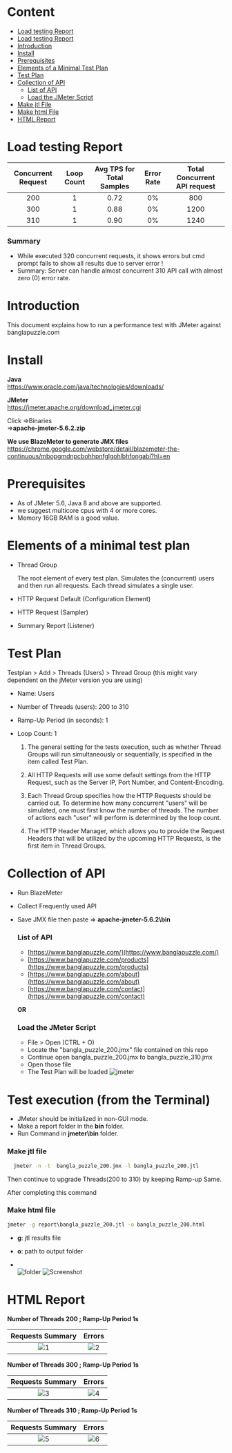 # Content

- [Load testing Report](https://github.com/sadiaafreendona/jmeter-performance-testing#load-testing-report)
- [Load testing Report](https://github.com/sadiaafreendona/jmeter-performance-testing#Summary)
- [Introduction](https://github.com/sadiaafreendona/jmeter-performance-testing#introduction)  
- [Install](https://github.com/sadiaafreendona/jmeter-performance-testing#install)      
- [Prerequisites](https://github.com/sadiaafreendona/jmeter-performance-testing#prerequisites)
- [Elements of a Minimal Test Plan](https://github.com/sadiaafreendona/jmeter-performance-testing#Elements-of-a-minimal-test-plan)    
- [Test Plan](https://github.com/sadiaafreendona/jmeter-performance-testing#test-plan)
- [Collection of API](https://github.com/sadiaafreendona/jmeter-performance-testing#collection-of-api)   
    - [List of API](https://github.com/sadiaafreendona/jmeter-performance-testing#list-of-api) 
    - [Load the JMeter Script](https://github.com/sadiaafreendona/jmeter-performance-testing#load-the-jmeter-script)
- [Make jtl File](https://github.com/sadiaafreendona/jmeter-performance-testing#make-jtl-file)  
- [Make html File](https://github.com/sadiaafreendona/jmeter-performance-testing#make-html-file)  
- [HTML Report](https://github.com/sadiaafreendona/jmeter-performance-testing#html-report) 

# Load testing Report
| Concurrent Request  | Loop Count | Avg TPS for Total Samples  | Error Rate | Total Concurrent API request |
|               :---: |      :---: |                      :---: |                        :---: |      :---: |
| 200  | 1  | 0.72  | 0%      | 800   |
| 300  | 1  |  0.88     | 0%      | 1200   |
| 310  | 1  |  0.90    | 0%   | 1240   |




### Summary
- While executed 320 concurrent requests, it shows errors but cmd prompt fails to show all results due to server error !
- Summary: Server can handle almost concurrent 310 API call with almost zero (0) error rate.

  
# Introduction

This document explains how to run a performance test with JMeter against banglapuzzle.com

# Install

**Java**  
https://www.oracle.com/java/technologies/downloads/

**JMeter**  
https://jmeter.apache.org/download_jmeter.cgi  

Click =>Binaries    
=>**apache-jmeter-5.6.2.zip**

**We use BlazeMeter to generate JMX files**    
https://chrome.google.com/webstore/detail/blazemeter-the-continuous/mbopgmdnpcbohhpnfglgohlbhfongabi?hl=en

# Prerequisites
- As of JMeter 5.6, Java 8 and above are supported.
- we suggest  multicore cpus with 4 or more cores.
- Memory 16GB RAM is a good value.


# Elements of a minimal test plan
- Thread Group

   The root element of every test plan. Simulates the (concurrent) users and then run all requests. Each thread simulates a single user.

- HTTP Request Default (Configuration Element)

- HTTP Request (Sampler)

- Summary Report (Listener)

# Test Plan

Testplan > Add > Threads (Users) > Thread Group (this might vary dependent on the jMeter version you are using)

- Name: Users
- Number of Threads (users): 200 to 310
- Ramp-Up Period (in seconds): 1
- Loop Count: 1

  1) The general setting for the tests execution, such as whether Thread Groups will run simultaneously or sequentially, is specified in the item called Test Plan.

  2) All HTTP Requests will use some default settings from the HTTP Request, such as the Server IP, Port Number, and Content-Encoding.

  3) Each Thread Group specifies how the HTTP Requests should be carried out. To determine how many concurrent "users" will be simulated, one must first know the number of threads. The number of actions each "user" will perform is determined by the loop count.

  4) The HTTP Header Manager, which allows you to provide the Request Headers that will be utilized by the upcoming HTTP Requests, is the first item in Thread Groups.

# Collection of API

- Run BlazeMeter  
- Collect Frequently used API  
- Save JMX file then paste => **apache-jmeter-5.6.2\bin**

    ### List of API 

    - [https://www.banglapuzzle.com/](https://www.banglapuzzle.com/)
    - [https://www.banglapuzzle.com/products](https://www.banglapuzzle.com/products)
    - [https://www.banglapuzzle.com/about](https://www.banglapuzzle.com/about)
    - [https://www.banglapuzzle.com/contact](https://www.banglapuzzle.com/contact)

   **OR**
    
  ### Load the JMeter Script 
   - File > Open (CTRL + O)
   - Locate the "bangla_puzzle_200.jmx" file contained on this repo
   - Continue open bangla_puzzle_200.jmx to bangla_puzzle_310.jmx
   - Open those file
   - The Test Plan will be loaded
    ![jmeter](https://github.com/sadiaafreendona/jmeter-performance-testing/assets/118355066/8cd8f56e-e815-4537-bcab-091cb33af0b5)




# Test execution (from the Terminal)
 
- JMeter should be initialized in non-GUI mode.
- Make a report folder in the **bin** folder.  
- Run Command in __jmeter\bin__ folder.

 ### Make jtl file

```cmd prompt
  jmeter -n -t  bangla_puzzle_200.jmx -l bangla_puzzle_200.jtl
```      
  Then continue to upgrade Threads(200 to 310) by keeping Ramp-up Same.   

After completing this command  
   ### Make html file   
  
  ```cmd prompt
  jmeter -g report\bangla_puzzle_200.jtl -o bangla_puzzle_200.html
```
  - **g**: jtl results file

  - **o**: path to output folder
  - \
    ![folder](https://github.com/sadiaafreendona/jmeter-performance-testing/assets/118355066/b26b7db7-2100-49a4-b449-b520ee9b425c)
    ![Screenshot](https://github.com/sadiaafreendona/jmeter-performance-testing/assets/118355066/275f0edd-81e1-4790-b426-483e3fffe02f)


      



# HTML Report

**Number of Threads 200 ; Ramp-Up Period 1s**

Requests Summary             |  Errors
:-------------------------:|:-------------------------:
![1](https://github.com/sadiaafreendona/jmeter-performance-testing/assets/118355066/e4b8095c-0fb5-4cfc-807a-1697ac226da9) | ![2](https://github.com/sadiaafreendona/jmeter-performance-testing/assets/118355066/cb457517-97c5-4489-83a3-7b7c9b313b4b)



**Number of Threads 300 ; Ramp-Up Period 1s**
   
Requests Summary             |  Errors
:-------------------------:|:-------------------------:
![3](https://github.com/sadiaafreendona/jmeter-performance-testing/assets/118355066/05ebdd49-18c2-4237-907b-fafefd6a6eac) | ![4](https://github.com/sadiaafreendona/jmeter-performance-testing/assets/118355066/3f053be3-6f49-4cd1-94bf-ddc7e83e8ba4)



**Number of Threads 310 ; Ramp-Up Period 1s**
   
Requests Summary             |  Errors
:-------------------------:|:-------------------------:
![5](https://github.com/sadiaafreendona/jmeter-performance-testing/assets/118355066/33ff1140-9147-47c8-ba9d-b07fc52bc651) | ![6](https://github.com/sadiaafreendona/jmeter-performance-testing/assets/118355066/fd0467be-7fc0-4e0c-bb82-4e77135f0144)


